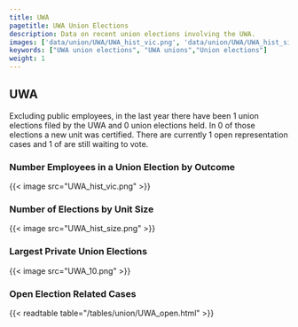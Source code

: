 ```yaml
---
title: UWA
pagetitle: UWA Union Elections
description: Data on recent union elections involving the UWA.
images: ['data/union/UWA/UWA_hist_vic.png', 'data/union/UWA/UWA_hist_size.png', 'data/union/UWA/UWA_10.png']
keywords: ["UWA union elections", "UWA unions","Union elections"]
weight: 1
---
```

##  UWA

Excluding public employees, in the last year there have been 1 union elections filed by the UWA and 0 union elections held. In 0 of those elections a new unit was certified. There are currently 1 open representation cases and 1 of are still waiting to vote.

### Number Employees in a Union Election by Outcome
{{< image src="UWA_hist_vic.png" >}}

### Number of Elections by Unit Size
{{< image src="UWA_hist_size.png" >}}

### Largest Private Union Elections
{{< image src="UWA_10.png" >}}

### Open Election Related Cases
{{< readtable table="/tables/union/UWA_open.html" >}}

